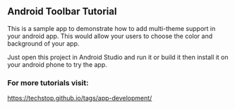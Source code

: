 ## Android Toolbar Tutorial
This is a sample app to demonstrate how to add multi-theme support in your android app. This would allow your users to choose the color and background of your app.

Just open this project in Android Studio and run it or build it then install it on your android phone to try the app.

### For more tutorials visit:
<https://techstop.github.io/tags/app-development/>